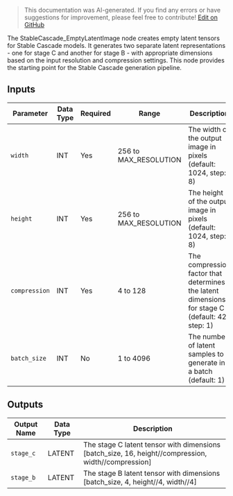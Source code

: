 > This documentation was AI-generated. If you find any errors or have suggestions for improvement, please feel free to contribute! [Edit on GitHub](https://github.com/Comfy-Org/embedded-docs/blob/main/comfyui_embedded_docs/docs/StableCascade_EmptyLatentImage/en.md)

The StableCascade_EmptyLatentImage node creates empty latent tensors for Stable Cascade models. It generates two separate latent representations - one for stage C and another for stage B - with appropriate dimensions based on the input resolution and compression settings. This node provides the starting point for the Stable Cascade generation pipeline.

## Inputs

| Parameter | Data Type | Required | Range | Description |
|-----------|-----------|----------|-------|-------------|
| `width` | INT | Yes | 256 to MAX_RESOLUTION | The width of the output image in pixels (default: 1024, step: 8) |
| `height` | INT | Yes | 256 to MAX_RESOLUTION | The height of the output image in pixels (default: 1024, step: 8) |
| `compression` | INT | Yes | 4 to 128 | The compression factor that determines the latent dimensions for stage C (default: 42, step: 1) |
| `batch_size` | INT | No | 1 to 4096 | The number of latent samples to generate in a batch (default: 1) |

## Outputs

| Output Name | Data Type | Description |
|-------------|-----------|-------------|
| `stage_c` | LATENT | The stage C latent tensor with dimensions [batch_size, 16, height//compression, width//compression] |
| `stage_b` | LATENT | The stage B latent tensor with dimensions [batch_size, 4, height//4, width//4] |

